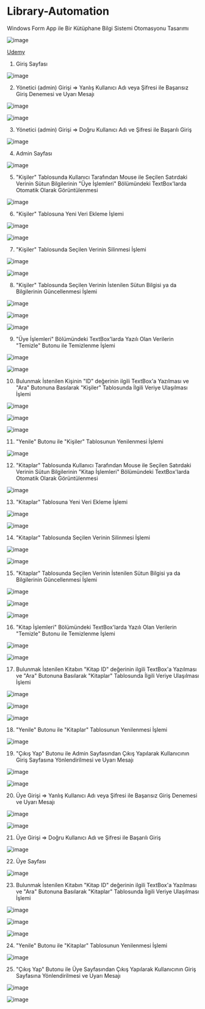 # Library-Automation
Windows Form App ile Bir Kütüphane Bilgi Sistemi Otomasyonu Tasarımı

![image](https://github.com/aliylmztr/MiniATM/assets/123991935/3fa5e9fc-1204-4dc2-909d-299d60362699)

<a href="https://www.udemy.com/">Udemy </a>

1. Giriş Sayfası

![image](https://github.com/aliylmztr/Library-Automation/assets/123991935/c97f8572-0383-4d15-932a-c56a8bd622fa)

2. Yönetici (admin) Girişi => Yanlış Kullanıcı Adı veya Şifresi ile Başarısız Giriş Denemesi ve Uyarı Mesajı

![image](https://github.com/aliylmztr/Library-Automation/assets/123991935/735cbef9-718a-4a3b-ad88-68c3142884dc)

![image](https://github.com/aliylmztr/Library-Automation/assets/123991935/81986742-979f-420f-84e6-f10d0814fc0f)

3. Yönetici (admin) Girişi => Doğru Kullanıcı Adı ve Şifresi ile Başarılı Giriş

![image](https://github.com/aliylmztr/Library-Automation/assets/123991935/2e3f767f-5434-4652-bdc7-4fdab7e550ba)

4. Admin Sayfası

![image](https://github.com/aliylmztr/Library-Automation/assets/123991935/f93e2473-1b1f-4a86-b5bd-f42449ebab0a)

5. "Kişiler" Tablosunda Kullanıcı Tarafından Mouse ile Seçilen Satırdaki Verinin Sütun Bilgilerinin "Üye İşlemleri" Bölümündeki TextBox'larda Otomatik Olarak Görüntülenmesi

![image](https://github.com/aliylmztr/Library-Automation/assets/123991935/79aea582-3daf-4ff0-bb8d-cdf38f83feb5)

6. "Kişiler" Tablosuna Yeni Veri Ekleme İşlemi

![image](https://github.com/aliylmztr/Library-Automation/assets/123991935/24336ed7-c36f-4a64-90d4-d927bcb70536)

![image](https://github.com/aliylmztr/Library-Automation/assets/123991935/ed33040b-e591-44ac-99a4-3bfbc65a2c0b)

7. "Kişiler" Tablosunda Seçilen Verinin Silinmesi İşlemi

![image](https://github.com/aliylmztr/Library-Automation/assets/123991935/7cbafb56-f29a-47b3-8f67-ebfc47207c5e)

![image](https://github.com/aliylmztr/Library-Automation/assets/123991935/5e961daa-9c5f-4f43-9ea2-0ba366de5124)

8. "Kişiler" Tablosunda Seçilen Verinin İstenilen Sütun Bilgisi ya da Bilgilerinin Güncellenmesi İşlemi

![image](https://github.com/aliylmztr/Library-Automation/assets/123991935/51a93a78-e916-40e9-a651-01a30e1b620d)

![image](https://github.com/aliylmztr/Library-Automation/assets/123991935/eebfc01a-6a84-4b80-9c15-db7eef939529)

![image](https://github.com/aliylmztr/Library-Automation/assets/123991935/6f0dda19-7da0-43b4-8457-e8d3f0d4b4f2)

9. "Üye İşlemleri" Bölümündeki TextBox'larda Yazılı Olan Verilerin "Temizle" Butonu ile Temizlenme İşlemi

![image](https://github.com/aliylmztr/Library-Automation/assets/123991935/32a4a4e9-9516-487a-887d-306706a729ca)

![image](https://github.com/aliylmztr/Library-Automation/assets/123991935/829ff9a0-c260-4483-b8ce-3b07f879a72d)

10. Bulunmak İstenilen Kişinin "ID" değerinin ilgili TextBox'a Yazılması ve "Ara" Butonuna Basılarak "Kişiler" Tablosunda İlgili Veriye Ulaşılması İşlemi

![image](https://github.com/aliylmztr/Library-Automation/assets/123991935/6f14560b-7c82-44b6-aeac-a7753d99f309)

![image](https://github.com/aliylmztr/Library-Automation/assets/123991935/38cabb42-cfc1-4174-950c-aed4a3ac3601)

![image](https://github.com/aliylmztr/Library-Automation/assets/123991935/0e6be394-0c68-4823-917c-7410bcf1675e)

11. "Yenile" Butonu ile "Kişiler" Tablosunun Yenilenmesi İşlemi

![image](https://github.com/aliylmztr/Library-Automation/assets/123991935/3f85c5b3-737d-49d7-9d7f-92bcc8e64d43)

12. "Kitaplar" Tablosunda Kullanıcı Tarafından Mouse ile Seçilen Satırdaki Verinin Sütun Bilgilerinin "Kitap İşlemleri" Bölümündeki TextBox'larda Otomatik Olarak Görüntülenmesi

![image](https://github.com/aliylmztr/Library-Automation/assets/123991935/9c612e79-ced8-4fb5-a371-755b4f46242b)

13. "Kitaplar" Tablosuna Yeni Veri Ekleme İşlemi

![image](https://github.com/aliylmztr/Library-Automation/assets/123991935/983c6045-2a08-427d-a304-6ce9b5f75107)

![image](https://github.com/aliylmztr/Library-Automation/assets/123991935/6c00023b-4559-4924-8784-02cc163e0c3f)

14. "Kitaplar" Tablosunda Seçilen Verinin Silinmesi İşlemi

![image](https://github.com/aliylmztr/Library-Automation/assets/123991935/ce4c7922-a514-4e01-b029-0aeb186a3690)

![image](https://github.com/aliylmztr/Library-Automation/assets/123991935/d5819a2d-3a6e-4d6e-bd8a-f7a3f80ac103)

15. "Kitaplar" Tablosunda Seçilen Verinin İstenilen Sütun Bilgisi ya da Bilgilerinin Güncellenmesi İşlemi

![image](https://github.com/aliylmztr/Library-Automation/assets/123991935/8a3307ef-77ab-4323-88f5-5bd6dd3e22fa)

![image](https://github.com/aliylmztr/Library-Automation/assets/123991935/bcaf5f3a-01a8-49da-b44a-3931f5b89922)

![image](https://github.com/aliylmztr/Library-Automation/assets/123991935/b8b91dd1-bcdd-467d-af1c-5a963150c7f0)

16. "Kitap İşlemleri" Bölümündeki TextBox'larda Yazılı Olan Verilerin "Temizle" Butonu ile Temizlenme İşlemi

![image](https://github.com/aliylmztr/Library-Automation/assets/123991935/d27b6e49-d9fa-4f8f-a1b9-4af4b1e52033)

![image](https://github.com/aliylmztr/Library-Automation/assets/123991935/68a446e0-6156-4e4f-86bd-0fb0aedc59bc)

17. Bulunmak İstenilen Kitabın "Kitap ID" değerinin ilgili TextBox'a Yazılması ve "Ara" Butonuna Basılarak "Kitaplar" Tablosunda İlgili Veriye Ulaşılması İşlemi

![image](https://github.com/aliylmztr/Library-Automation/assets/123991935/eb51435c-f09a-4108-b1ae-7871059137aa)

![image](https://github.com/aliylmztr/Library-Automation/assets/123991935/e0419f59-eb1b-4ac7-857b-73587098161d)

![image](https://github.com/aliylmztr/Library-Automation/assets/123991935/6502918c-eb27-498a-afe3-f6f6ad6b08d2)

18. "Yenile" Butonu ile "Kitaplar" Tablosunun Yenilenmesi İşlemi

![image](https://github.com/aliylmztr/Library-Automation/assets/123991935/b737df68-f830-4f63-870c-32556b40027b)

19. "Çıkış Yap" Butonu ile Admin Sayfasından Çıkış Yapılarak Kullanıcının Giriş Sayfasına Yönlendirilmesi ve Uyarı Mesajı

![image](https://github.com/aliylmztr/Library-Automation/assets/123991935/29e18fcc-4df6-4e17-a99f-fdf0d934e64b)

![image](https://github.com/aliylmztr/Library-Automation/assets/123991935/f222c6ff-ea4a-4336-a50d-f8c4f34aa872)

20. Üye Girişi => Yanlış Kullanıcı Adı veya Şifresi ile Başarısız Giriş Denemesi ve Uyarı Mesajı

![image](https://github.com/aliylmztr/Library-Automation/assets/123991935/e9088d4e-5b94-4aeb-992e-a051b7ad15d0)

![image](https://github.com/aliylmztr/Library-Automation/assets/123991935/9074dc13-ce09-4d29-a032-cdb7c0459e14)

21. Üye Girişi => Doğru Kullanıcı Adı ve Şifresi ile Başarılı Giriş

![image](https://github.com/aliylmztr/Library-Automation/assets/123991935/2f513ccc-e0a9-40ae-90e3-8ac65e415ac0)

22. Üye Sayfası

![image](https://github.com/aliylmztr/Library-Automation/assets/123991935/f2717565-5be5-4349-ba58-972ec90a834d)

23. Bulunmak İstenilen Kitabın "Kitap ID" değerinin ilgili TextBox'a Yazılması ve "Ara" Butonuna Basılarak "Kitaplar" Tablosunda İlgili Veriye Ulaşılması İşlemi

![image](https://github.com/aliylmztr/Library-Automation/assets/123991935/0f2a5130-7864-4dbb-b030-2e5caddcb43e)

![image](https://github.com/aliylmztr/Library-Automation/assets/123991935/a7193b85-c305-48ca-8319-a224f9a82888)

![image](https://github.com/aliylmztr/Library-Automation/assets/123991935/9c7c9658-2bd0-4e87-bb24-65fb26086f3b)

24. "Yenile" Butonu ile "Kitaplar" Tablosunun Yenilenmesi İşlemi

![image](https://github.com/aliylmztr/Library-Automation/assets/123991935/94820ac6-f5a9-4abc-bc40-56ae30705615)

25. "Çıkış Yap" Butonu ile Üye Sayfasından Çıkış Yapılarak Kullanıcının Giriş Sayfasına Yönlendirilmesi ve Uyarı Mesajı

![image](https://github.com/aliylmztr/Library-Automation/assets/123991935/375fbba6-edc6-490a-83f2-e609cece5519)

![image](https://github.com/aliylmztr/Library-Automation/assets/123991935/70c1ab82-f860-481c-81d7-b12eac9f40f9)

